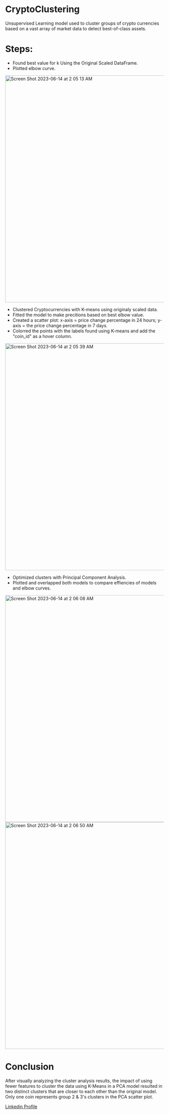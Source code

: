 # CryptoClustering

Unsupervised Learning model used to cluster groups of crypto currencies based on a vast array of market data to detect best-of-class assets.

# Steps:

* Found best value for k Using the Original Scaled DataFrame.
* Plotted elbow curve.
 <img width="720" alt="Screen Shot 2023-06-14 at 2 05 13 AM" src="https://github.com/Phil-Mart/CryptoClustering/assets/120279988/1cbfbc41-fe46-4068-9e09-e0b3648b7a7a">

* Clustered Cryptocurrencies with K-means using originaly scaled data.
* Fitted the model to make precitions based on best elbow value.
* Created a scatter plot: x-axis = price change percentage in 24 hours; y-axis = the price change percentage in 7 days. 
* Colorred the points with the labels found using K-means and add the "coin_id" as a hover column.
<img width="720" alt="Screen Shot 2023-06-14 at 2 05 39 AM" src="https://github.com/Phil-Mart/CryptoClustering/assets/120279988/da50fde8-ed7e-4749-b2a5-607ad8a1a9a0">


* Optimized clusters with Principal Component Analysis.
* Plotted and overlapped both models to compare effiencies of models and elbow curves. 
<img width="720" alt="Screen Shot 2023-06-14 at 2 06 08 AM" src="https://github.com/Phil-Mart/CryptoClustering/assets/120279988/cdf5e68b-4c5f-431b-a174-807b54061b63">
<img width="720" alt="Screen Shot 2023-06-14 at 2 06 50 AM" src="https://github.com/Phil-Mart/CryptoClustering/assets/120279988/a484cecb-81de-4e12-8273-e472c730691f">



# Conclusion

After visually analyzing the cluster analysis results, the impact of using fewer features to cluster the data using K-Means in a PCA model resulted in two distinct clusters that are closer to each other than the original model. Only one coin represents group 2 & 3's clusters in the PCA scatter plot.

[Linkedin Profile](linkedin.com/in/phil-mart) 

